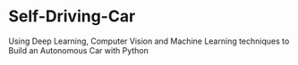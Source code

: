 # Self-Driving-Car
Using Deep Learning, Computer Vision and Machine Learning techniques to Build an Autonomous Car with Python
